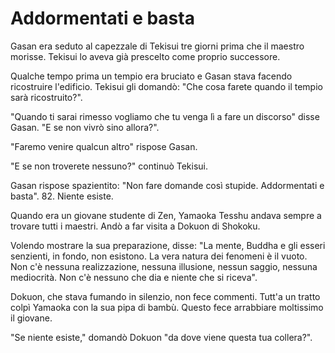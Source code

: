 # Addormentati e basta

Gasan era seduto al capezzale di Tekisui tre giorni prima che il maestro morisse. Tekisui lo aveva già prescelto come proprio successore.

Qualche tempo prima un tempio era bruciato e Gasan stava facendo ricostruire l'edificio. Tekisui gli domandò: "Che cosa farete quando il tempio sarà ricostruito?".

"Quando ti sarai rimesso vogliamo che tu venga lì a fare un discorso" disse Gasan. "E se non vivrò sino allora?".

"Faremo venire qualcun altro" rispose Gasan.

"E se non troverete nessuno?" continuò Tekisui.

Gasan rispose spazientito: "Non fare domande così stupide. Addormentati e basta". 82. Niente esiste.

Quando era un giovane studente di Zen, Yamaoka Tesshu andava sempre a trovare tutti i maestri. Andò a far visita a Dokuon di Shokoku.

Volendo mostrare la sua preparazione, disse: "La mente, Buddha e gli esseri senzienti, in fondo, non esistono. La vera natura dei fenomeni è il vuoto. Non c'è nessuna realizzazione, nessuna illusione, nessun saggio, nessuna mediocrità. Non c'è nessuno che dia e niente che si riceva".

Dokuon, che stava fumando in silenzio, non fece commenti. Tutt'a un tratto colpì Yamaoka con la sua pipa di bambù. Questo fece arrabbiare moltissimo il giovane.

"Se niente esiste," domandò Dokuon "da dove viene questa tua collera?".